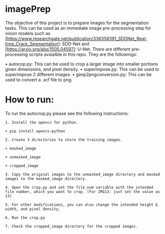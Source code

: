 # imagePrep
The objective of this project is to prepare images for the segmentation tasks. This can be used as an immediate image pre-processing step for vision models such as [https://www.researchgate.net/publication/336358391_SDDNet_Real-time_Crack_Segmentation]: SDD-Net  and [https://arxiv.org/abs/1505.04597]: U-Net. There are different pre-processing scripts avaialble in this repo. They are the followings:

• autocop.py: This can be used to crop a larger image into smaller portions given dimensions, and pixel density.
• superimpose.py: This can be used to superimpose 2 different images.
• gimp2pngconversion.py: This can be used to convert a .xcf file to png. 

# How to run:
To run the autocrop.py please see the following instructions: 
```
1. Install the opencv for python.

> pip install opencv-python

2. Create 3 directories to store the training images. 

> masked_image

> unmasked_image

> cropped_image

3. Copy the original images to the unmasked_image directory and masked images to the masked_image directory.

4. Open the crop.py and set the file_num variable with the intended file number, which you want to crop. (For IMG13: just set the value as 13)

5. For other modifications, you can also change the intended height & width, and pixel density. 

6. Run the crop.py

7. Check the cropped_image directory for the cropped images.
```
